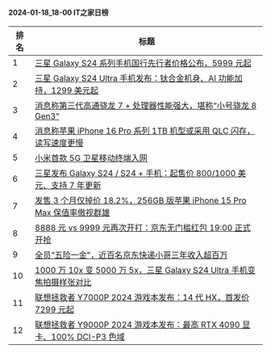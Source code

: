 #### 2024-01-18_18-00  IT之家日榜

| 排名 | 标题|
| --- | ---|
| 1 | [三星 Galaxy S24 系列手机国行先行者价格公布，5999 元起](https://www.ithome.com/0/745/847.htm) |
| 2 | [三星 Galaxy S24 Ultra 手机发布：钛合金机身、AI 功能加持，1299 美元起](https://www.ithome.com/0/745/835.htm) |
| 3 | [消息称第三代高通骁龙 7 + 处理器性能强大，堪称“小号骁龙 8 Gen3”](https://www.ithome.com/0/745/803.htm) |
| 4 | [消息称苹果 iPhone 16 Pro 系列 1TB 机型或采用 QLC 闪存，读写速度更慢](https://www.ithome.com/0/745/814.htm) |
| 5 | [小米首款 5G 卫星移动终端入网](https://www.ithome.com/0/745/920.htm) |
| 6 | [三星发布 Galaxy S24 / S24 + 手机：起售价 800/1000 美元、支持 7 年更新](https://www.ithome.com/0/745/834.htm) |
| 7 | [发售 3 个月仅掉价 18.2%，256GB 版苹果 iPhone 15 Pro Max 保值率傲视群雄](https://www.ithome.com/0/745/857.htm) |
| 8 | [8888 元 vs 9999 元再次开打：京东无门槛红包 19:00 正式开抢](https://www.ithome.com/0/745/779.htm) |
| 9 | [全员“五险一金”，近百名京东快递小哥三年收入超百万](https://www.ithome.com/0/745/909.htm) |
| 10 | [1000 万 10x 变 5000 万 5x，三星 Galaxy S24 Ultra 手机变焦拍摄样张对比](https://www.ithome.com/0/745/850.htm) |
| 11 | [联想拯救者 Y7000P 2024 游戏本发布：14 代 HX，首发价 7299 元起](https://www.ithome.com/0/745/795.htm) |
| 12 | [联想拯救者 Y9000P 2024 游戏本发布：最高 RTX 4090 显卡、100% DCI-P3 色域](https://www.ithome.com/0/745/797.htm) |
